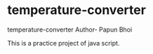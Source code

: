 # temperature-converter
temperature-converter
Author- Papun Bhoi


This is a practice project of java script.